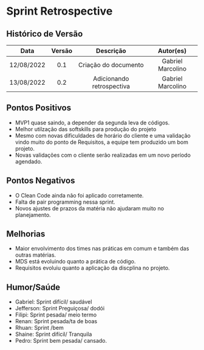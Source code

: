 # Sprint Retrospective 

## Histórico de Versão

|    Data    | Versão |         Descrição         |     Autor(es)     |
| :--------: | :----: | :-----------------------: | :---------------: |
| 12/08/2022 |  0.1   |   Criação do documento    | Gabriel Marcolino |
| 13/08/2022 |  0.2   | Adicionando retrospectiva | Gabriel Marcolino |

## Pontos Positivos
	
- MVP1 quase saindo, a depender da segunda leva de códigos. 
- Melhor utilzação das softskills para produção do projeto
- Mesmo com novas dificuldades de horário do cliente e uma validação vindo muito do ponto de Requisitos, a equipe tem produzido um bom projeto. 
- Novas validações com o cliente serão realizadas em um novo período agendado. 

## Pontos Negativos

- O Clean Code ainda não foi aplicado corretamente.
- Falta de pair programming nessa sprint. 
- Novos ajustes de prazos da matéria não ajudaram muito no planejamento.

## Melhorias

- Maior envolvimento dos times nas práticas em comum e também das outras matérias.
- MDS está evoluindo quanto a prática de código.
- Requisitos evoluiu quanto a aplicação da discplina no projeto.
    
## Humor/Saúde

- Gabriel: Sprint difícil/ saudável 
- Jefferson: Sprint Preguiçosa/ dodói
- Filipi: Sprint pesada/ meio termo
- Renan: Sprint pesada/ta de boas 
- Rhuan: Sprint /bem
- Shaine: Sprint difícil/ Tranquila
- Pedro: Sprint bem pesada/ cansado.